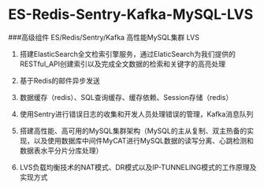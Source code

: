 # ES-Redis-Sentry-Kafka-MySQL-LVS
###高级组件 ES/Redis/Sentry/Kafka 高性能MySQL集群 LVS

1. 搭建ElasticSearch全文检索引擎服务，通过ElaticSearch为我们提供的RESTful_API创建索引以及完成全文数据的检索和关键字的高亮处理

1. 基于Redis的邮件异步发送

1. 数据缓存（redis）、SQL查询缓存、缓存依赖、Session存储（redis）

1. 使用Sentry进行错误日志的收集和开发人员处理错误的管理，Kafka消息队列

1. 搭建高性能、高可用的MySQL集群架构（MySQL的主从复制、双主热备的实现，以及使用数据库中间件MyCAT进行MySQL数据的读写分离、心跳检测和数据表水平分片分库处理）

1. LVS负载均衡技术的NAT模式、DR模式以及IP-TUNNELING模式的工作原理及实现方式

